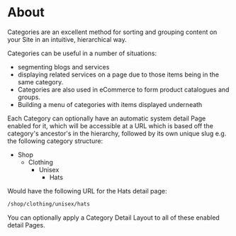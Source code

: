 # About

Categories are an excellent method for sorting and grouping content on your Site in an intuitive, hierarchical way.

Categories can be useful in a number of situations:

* segmenting blogs and services
* displaying related services on a page due to those items being in the same category.
* Categories are also used in eCommerce to form product catalogues and groups.
* Building a menu of categories with items displayed underneath

Each Category can optionally have an automatic system detail Page enabled for it, which will be accessible at a URL which is based off the category's ancestor's in the hierarchy, followed by its own unique slug e.g. the following category structure:

* Shop
  * Clothing
    * Unisex
      * Hats

Would have the following URL for the Hats detail page:

```html
/shop/clothing/unisex/hats
```

You can optionally apply a Category Detail Layout to all of these enabled detail Pages.
